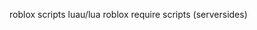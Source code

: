 roblox scripts luau/lua
roblox require scripts (serversides)

<!---
8tc1/8tc1 is a ✨ special ✨ repository because its `README.md` (this file) appears on your GitHub profile.
You can click the Preview link to take a look at your changes.
--->
